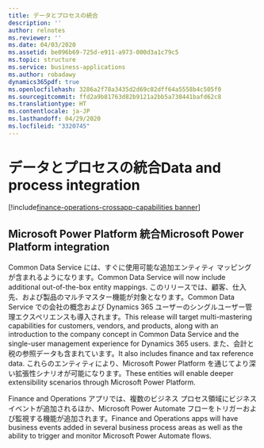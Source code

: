```yaml
---
title: データとプロセスの統合
description: ''
author: relnotes
ms.reviewer: ''
ms.date: 04/03/2020
ms.assetid: be096b69-725d-e911-a973-000d3a1c79c5
ms.topic: structure
ms.service: business-applications
ms.author: robadawy
dynamics365pdf: true
ms.openlocfilehash: 3286a2f78a3435d2d69c02dff64a5558b4c505f0
ms.sourcegitcommit: ffd2a9b81763d82b9121a2bb5a738441bafd62c8
ms.translationtype: HT
ms.contentlocale: ja-JP
ms.lasthandoff: 04/29/2020
ms.locfileid: "3320745"
---
```

# <a name="data-and-process-integration"></a><span data-ttu-id="a097d-102">データとプロセスの統合</span><span class="sxs-lookup"><span data-stu-id="a097d-102">Data and process integration</span></span>

[!include[finance-operations-crossapp-capabilities banner](../includes/finance-operations-crossapp-capabilities.md)]

<!--structure start-->
## <a name="microsoft-power-platform-integration"></a><span data-ttu-id="a097d-103">Microsoft Power Platform 統合</span><span class="sxs-lookup"><span data-stu-id="a097d-103">Microsoft Power Platform integration</span></span>
<span data-ttu-id="a097d-104">Common Data Service には、すぐに使用可能な追加エンティティ マッピングが含まれるようになります。</span><span class="sxs-lookup"><span data-stu-id="a097d-104">Common Data Service will now include additional out-of-the-box entity mappings.</span></span> <span data-ttu-id="a097d-105">このリリースでは、顧客、仕入先、および製品のマルチマスター機能が対象となります。Common Data Service での会社の概念および Dynamics 365 ユーザーのシングルユーザー管理エクスペリエンスも導入されます。</span><span class="sxs-lookup"><span data-stu-id="a097d-105">This release will target multi-mastering capabilities for customers, vendors, and products, along with an introduction to the company concept in Common Data Service and the single-user management experience for Dynamics 365 users.</span></span> <span data-ttu-id="a097d-106">また、会計と税の参照データも含まれています。</span><span class="sxs-lookup"><span data-stu-id="a097d-106">It also includes finance and tax reference data.</span></span> <span data-ttu-id="a097d-107">これらのエンティティにより、Microsoft Power Platform を通じてより深い拡張性シナリオが可能になります。</span><span class="sxs-lookup"><span data-stu-id="a097d-107">These entities will enable deeper extensibility scenarios through Microsoft Power Platform.</span></span> 

<span data-ttu-id="a097d-108">Finance and Operations アプリでは、複数のビジネス プロセス領域にビジネス イベントが追加されるほか、Microsoft Power Automate フローをトリガーおよび監視する機能が追加されます。</span><span class="sxs-lookup"><span data-stu-id="a097d-108">Finance and Operations apps will have business events added in several business process areas as well as the ability to trigger and monitor Microsoft Power Automate flows.</span></span>
<!--structure end-->



